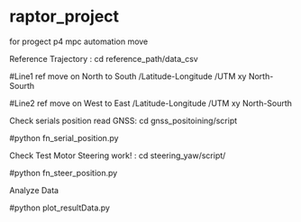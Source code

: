# raptor_project
for progect p4 mpc automation move 

Reference Trajectory : cd reference_path/data_csv

#Line1 ref move on North to South  /Latitude-Longitude /UTM xy North-Sourth

#Line2 ref move on West to East  /Latitude-Longitude /UTM xy North-Sourth

Check serials position read GNSS: cd gnss_positoining/script

#python fn_serial_position.py

Check Test Motor Steering work! : cd steering_yaw/script/

#python fn_steer_position.py

Analyze Data 

#python plot_resultData.py

